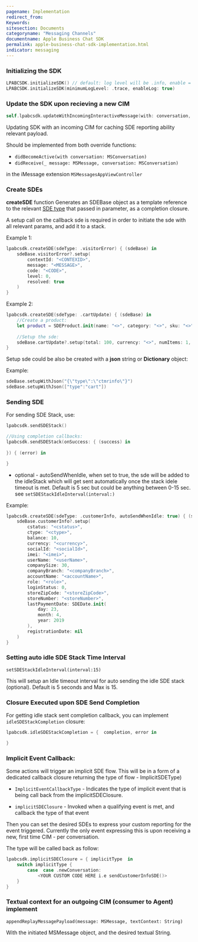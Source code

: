 ```yaml
---
pagename: Implementation
redirect_from:
Keywords:
sitesection: Documents
categoryname: "Messaging Channels"
documentname: Apple Business Chat SDK
permalink: apple-business-chat-sdk-implementation.html
indicator: messaging
---
```


### Initializing the SDK

```swift
LPABCSDK.initializeSDK() // default: log level will be .info, enable = true
LPABCSDK.initializeSDK(minimumLogLevel: .trace, enableLog: true)
```

### Update the SDK upon recieving a new CIM

```swift
self.lpabcsdk.updateWithIncomingInteractiveMessage(with: conversation, message: message)
```

Updating SDK with an incoming CIM for caching SDE reporting ability relevant payload. 

Should be implemented from both override functions:
- `didBecomeActive(with conversation: MSConversation)`
- `didReceive(_ message: MSMessage, conversation: MSConversation)`

in the iMessage extension `MSMessagesAppViewController`

### Create SDEs

**createSDE** function Generates an SDEBase object as a template reference to the relevant [SDE type](engagement-attributes-types-of-engagement-attributes.html) that passed in parameter, as a completion closure.

A setup call on the callback sde is required in order to initiate the sde with all relevant params, and add it to a stack. 

Example 1: 

```swift
lpabcsdk.createSDE(sdeType: .visitorError) { (sdeBase) in
    sdeBase.visitorError?.setup(
        contextId: "<CONTEXID>",
        message: "<MESSAGE>",
        code: "<CODE>",
        level: 0,
        resolved: true
    )
}
```

Example 2:

```swift
lpabcsdk.createSDE(sdeType: .cartUpdate) { (sdeBase) in
    //Create a product:
    let product = SDEProduct.init(name: "<>", category: "<>", sku: "<>", price: 100, quantity: 3)
    
    //Setup the sde:
    sdeBase.cartUpdate?.setup(total: 100, currency: "<>", numItems: 1, products: [product])
}
```


Setup sde could be also be created with a **json** string or **Dictionary** object:
	  
Example:
```swift
sdeBase.setupWithJson("{\"type\":\"ctmrinfo\"}")
sdeBase.setupWithJson(["type":"cart"])
```

### Sending SDE

For sending SDE Stack,  use:

```swift
lpabcsdk.sendSDEStack()  

//Using completion callbacks:
lpabcsdk.sendSDEStack(onSuccess: { (success) in
        
}) { (error) in

}
```  

* optional - autoSendWhenIdle, when set to true, the sde will be added to the idleStack which will get sent automatically once the stack idele timeout is met. Default is 5 sec but could be anything between 0-15 sec. see `setSDEStackIdleInterval(interval:)`

Example:

```swift
lpabcsdk.createSDE(sdeType: .customerInfo, autoSendWhenIdle: true) { (sdeBase) in
    sdeBase.customerInfo?.setup(
        cstatus: "<cstatus>",
        ctype: "<ctype>",
        balance: 10,
        currency: "<currency>",
        socialId: "<socialId>",
        imei: "<imei>",
        userName: "<userName>",
        companySize: 30,
        companyBranch: "<companyBranch>",
        accountName: "<accountName>",
        role: "<role>",
        loginStatus: 0,
        storeZipCode: "<storeZipCode>",
        storeNumber: "<storeNumber>",
        lastPaymentDate: SDEDate.init(
            day: 23, 
            month: 4, 	
            year: 2019
        ),
        registrationDate: nil
    )
}
```
	 
### Setting auto idle SDE Stack Time Interval

`setSDEStackIdleInterval(interval:15)`

This will setup an Idle timeout interval for auto sending the idle SDE stack (optional). Default is 5 seconds and Max is 15.

### Closure Executed upon SDE Send Completion

For getting idle stack sent completion callback, you can implement `idleSDEStackCompletion` closure:

```swift
lpabcsdk.idleSDEStackCompletion = {  completion, error in

}
```

### Implicit Event Callback: 

Some actions will trigger an implicit SDE flow. This will be in a form of a dedicated callback closure returning the type of flow - ImplicitSDEType)

- `ImplicitEventCallbackType` - Indicates the type of implicit event that is being call back from the implicitSDEClosure. 

- `implicitSDEClosure` - Invoked when a qualifying event is met, and callback the type of that event 


Then you can set the desired SDEs to express your custom reporting for the  event triggered. 
Currently the only event expressing this is upon receiving a new, first time CIM - per conversation.

The type will be called back as follow:

```swift
lpabcsdk.implicitSDEClosure = { implicitType  in 
    switch implicitType {
        case  case .newConversation:
            <YOUR CUSTOM CODE HERE i.e sendCustomerInfoSDE()>
    }
}
```

### Textual context for an outgoing CIM (consumer to Agent) implement

`appendReplayMessagePayload(message: MSMessage, textContext: String)`

With the initiated MSMessage object, and the desired textual String. 
